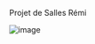 Projet de Salles Rémi


![image](https://github.com/Driikzz/TpCalcultatrice/assets/29045021/c96a0f1c-ec47-47f6-a68f-7539c6352388)

